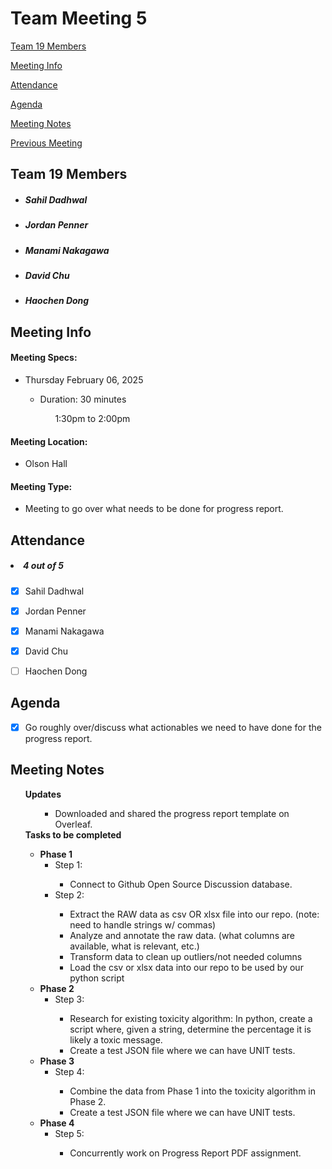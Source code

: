 # Team Meeting 5

[Team 19 Members](#team-19-members)

[Meeting Info](#meeting-info)

[Attendance](#attendance)

[Agenda](#agenda)

[Meeting Notes](#meeting-notes)

[Previous Meeting](https://github.com/pennerj6/260-project/blob/main/admin/meetings/012825-project_presentation2.md)


## **Team 19 Members**
<ul>

<!-- List of Names to copy/paste
Sahil Dadhwal
Jordan Penner
Manami Nakagawa
David Chu
Haochen Dong 
-->

##### <li> *Sahil Dadhwal* </li>
##### <li> *Jordan Penner* </li>
##### <li> *Manami Nakagawa* </li>
##### <li> *David Chu* </li>
##### <li> *Haochen Dong* </li>

</ul>

## **Meeting Info**
#### Meeting Specs: 
<ul>
  <li>Thursday February 06, 2025</li>
  <ul>
    <li>Duration: 30 minutes</li>
        <ol>1:30pm to 2:00pm<ol>
  </ul>
</ul>

#### Meeting Location: 
<ul>
  <!-- <li>Sproul Hall</li> -->
  <li>Olson Hall</li>
</ul>

#### Meeting Type: 
<ul>
  <li>Meeting to go over what needs to be done for progress report.</li>
</ul>	

## **Attendance**
##### <li> *4 out of 5* </li>
- [x] Sahil Dadhwal
- [x] Jordan Penner
- [x] Manami Nakagawa
- [x] David Chu
- [ ] Haochen Dong


## **Agenda**
- [x] Go roughly over/discuss what actionables we need to have done for the progress report.

## **Meeting Notes**
<ul>
<b>Updates</b>
<ul>
    <ul>
        <li>Downloaded and shared the progress report template on Overleaf.</li>
    </ul>
    
</ul>
<b>Tasks to be completed</b>
<ul>
    <li><b>Phase 1</b>
        <ul>
            <li>Step 1:</li>
            <ul>
                <li>Connect to Github Open Source Discussion database.</li>
            </ul>
            <li>Step 2:</li>
            <ul>
                <li>Extract the RAW data as csv OR xlsx file into our repo. (note: need to handle strings w/ commas)</li>
                <li>Analyze and annotate the raw data. (what columns are available, what is relevant, etc.)</li>
                <li>Transform data to clean up outliers/not needed columns</li>
                <li>Load the csv or xlsx data into our repo to be used by our python script</li>
            </ul>
        </ul>
    </li>
    <li><b>Phase 2</b>
        <ul>
            <li>Step 3:</li>
            <ul>
                <li>Research for existing toxicity algorithm: In python, create a script where, given a string, determine the percentage it is likely a toxic message.</li>
                <li>Create a test JSON file where we can have UNIT tests.</li>
            </ul>
        </ul>
    </li>
    <li><b>Phase 3</b>
        <ul>
            <li>Step 4:</li>
            <ul>
                <li>Combine the data from Phase 1 into the toxicity algorithm in Phase 2.</li>
                <li>Create a test JSON file where we can have UNIT tests.</li>
            </ul>
        </ul>
    </li>
    <li><b>Phase 4</b>
        <ul>
            <li>Step 5:</li>
            <ul>
                <li>Concurrently work on Progress Report PDF assignment.</li>
            </ul>
        </ul>
    </li>
</ul>

